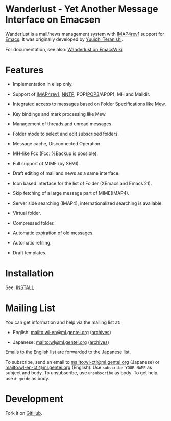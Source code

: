 Wanderlust - Yet Another Message Interface on Emacsen
=====================================================

Wanderlust is a mail/news management system with [IMAP4rev1][1] support for
[Emacs][2]. It was originally developed by
[Yuuichi Teranishi](mailto:teranisi@gohome.org).

For documentation, see also: [Wanderlust on EmacsWiki][3]


Features
========

  * Implementation in elisp only.

  * Support of [IMAP4rev1][4], [NNTP][5], POP([POP3][6]/APOP), MH and Maildir.

  * Integrated access to messages based on Folder Specifications like [Mew][7].

  * Key bindings and mark processing like Mew.

  * Management of threads and unread messages.
 
  * Folder mode to select and edit subscribed folders.

  * Message cache, Disconnected Operation.

  * MH-like Fcc (Fcc: %Backup is possible).

  * Full support of MIME (by SEMI).

  * Draft editing of mail and news as a same interface.

  * Icon based interface for the list of Folder (XEmacs and Emacs 21).

  * Skip fetching of a large message part of MIME(IMAP4).

  * Server side searching (IMAP4), internationalized searching is available.

  * Virtual folder.

  * Compressed folder.

  * Automatic expiration of old messages.

  * Automatic refiling.

  * Draft templates.


Installation
============

See: [INSTALL](INSTALL)


Mailing List
============

You can get information and help via the mailing list at:

  * English: [mailto:wl-en@ml.gentei.org]() ([archives][8])

  * Japanese: [mailto:wl@ml.gentei.org]() ([archives][9])

Emails to the English list are forwarded to the Japanese list.

To subscribe, send an email to [mailto:wl-ctl@ml.gentei.org]() (Japanese) or
[mailto:wl-en-ctl@ml.gentei.org]() (English). Use `subscribe YOUR NAME` as
subject and body. To unsubscribe, use `unsubscribe` as body. To get help, use
`# guide` as body.


Development
===========

Fork it on [GitHub][10].


[1]: http://en.wikipedia.org/wiki/Internet_Message_Access_Protocol

[2]: http://www.gnu.org/software/emacs/

[3]: http://www.emacswiki.org/emacs/WanderLust

[4]: http://tools.ietf.org/html/rfc2060 "M. Crispin, 'INTERNET MESSAGE ACCESS PROTOCOL - VERSION 4rev1', RFC 2060, 1996"

[5]: http://tools.ietf.org/html/rfc977 "B. Kantor and P. Lapsley, 'Network News Transfer Protocol: A Proposed Standard for the Stream-Based Transmission of News', RFC 977, 1986"

[6]: http://tools.ietf.org/html/rfc1939 "J. Myers, M. Rose, 'Post Office Protocol - Version 3', RFC 1939, 1996"

[7]: http://www.mew.org/ "'Mew - Messaging in the Emacs World', (Copyright (C) 1994, 1995, 1996, 1997, 1998 Mew developing team)"

[8]: http://news.gmane.org/gmane.mail.wanderlust.general

[9]: http://news.gmane.org/gmane.mail.wanderlust.general.japanese

[10]: https://github.com/wanderlust/wanderlust
